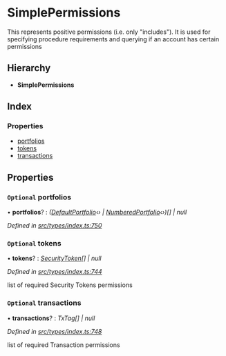 # SimplePermissions

This represents positive permissions \(i.e. only "includes"\). It is used for specifying procedure requirements and querying if an account has certain permissions

## Hierarchy

* **SimplePermissions**

## Index

### Properties

* [portfolios](simplepermissions.md#optional-portfolios)
* [tokens](simplepermissions.md#optional-tokens)
* [transactions](simplepermissions.md#optional-transactions)

## Properties

### `Optional` portfolios

• **portfolios**? : _\(_[_DefaultPortfolio_](../classes/defaultportfolio.md)_‹› \|_ [_NumberedPortfolio_](../classes/numberedportfolio.md)_‹›\)\[\] \| null_

_Defined in_ [_src/types/index.ts:750_](https://github.com/PolymathNetwork/polymesh-sdk/blob/7362b318/src/types/index.ts#L750)

### `Optional` tokens

• **tokens**? : [_SecurityToken_](../classes/securitytoken.md)_\[\] \| null_

_Defined in_ [_src/types/index.ts:744_](https://github.com/PolymathNetwork/polymesh-sdk/blob/7362b318/src/types/index.ts#L744)

list of required Security Tokens permissions

### `Optional` transactions

• **transactions**? : _TxTag\[\] \| null_

_Defined in_ [_src/types/index.ts:748_](https://github.com/PolymathNetwork/polymesh-sdk/blob/7362b318/src/types/index.ts#L748)

list of required Transaction permissions

